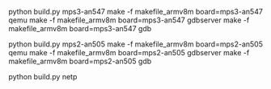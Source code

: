 python build.py mps3-an547
make -f makefile_armv8m board=mps3-an547 qemu
make -f makefile_armv8m board=mps3-an547 gdbserver
make -f makefile_armv8m board=mps3-an547 gdb

python build.py mps2-an505
make -f makefile_armv8m board=mps2-an505 qemu
make -f makefile_armv8m board=mps2-an505 gdbserver
make -f makefile_armv8m board=mps2-an505 gdb


python build.py netp